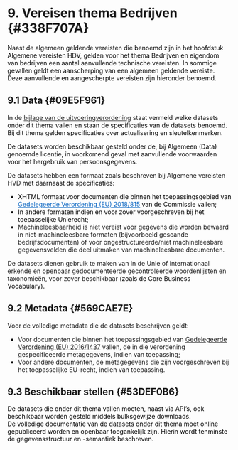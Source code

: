# 9. Vereisen thema Bedrijven {#338F707A}

<span style='color: #000000;'>Naast de algemeen geldende vereisten die benoemd zijn in </span><span style='color: #000000;'>het hoofdstuk Algemene vereisten HDV</span><span style='color: #000000;'>, gelden v</span><span style='color: #000000;'>oor het thema Bedrijven en eigendom van bedrijven een aantal aanvullende technische vereisten. In sommige gevallen geldt een aanscherping van een algemeen geldende vereiste. Deze aanvullende en aangescherpte vereisten zijn hieronder benoemd.</span><br/>
## 9.1 Data {#09E5F961}

<span style='color: #000000;'>In </span>de <a href='https://eur-lex.europa.eu/legal-content/NL/TXT/HTML/?uri=CELEX:32023R0138' target='_blank'>bijlage van de uitvoeringverordening</a> st<span style='color: #000000;'>aat vermeld welke datasets onder dit thema vallen en staan de specificaties van de datasets benoemd. Bij dit thema gelden specificaties over actualisering en sleutelkenmerken. </span><span style='color: #000000;'> </span>

<span style='color: #000000;'>De datasets worden beschikbaar gesteld onder de, </span><span style='color: #000000;'>bij Algemeen (Data) genoemde licentie</span><span style='color: #000000;'>, in voorkomend geval met aanvullende voorwaarden voor het hergebruik van persoonsgegevens. </span><span style='color: #000000;'> </span>

De datasets hebben een formaat zoals beschreven bij Algemene vereisten HVD <span style='color: #000000;'>met daarnaast de specificaties: </span><span style='color: #000000;'> </span><br/>
<ul><li><span style='color: #000000;'>XHTML formaat voor documenten die binnen het toepassingsgebied van </span><a href='https://eur-lex.europa.eu/legal-content/NL/TXT/HTML/?uri=CELEX:32019R0815' target='_blank'><span style='color: #0563C1;'><u>Gedelegeerde Verordening (EU) 2018/815</u></span></a><span style='color: #000000;'> van de Commissie vallen;  </span><span style='color: #000000;'> </span></li>
<li><span style='color: #000000;'>In andere formaten indien en voor zover voorgeschreven bij het toepasselijke Unierecht; </span><span style='color: #000000;'> </span></li>
<li>Machineleesbaarheid is niet vereist voor gegevens die worden bewaard in niet-machineleesbare formaten (bijvoorbeeld gescande bedrijfsdocumenten) of voor ongestructureerde/niet machineleesbare gegevensvelden die deel uitmaken van machineleesbare documenten.  </li>
</ul>

De datasets dienen gebruik te maken van in de Unie of internationaal erkende en openbaar gedocumenteerde gecontroleerde woordenlijsten en taxonomieën, voor zover beschikbaar<span style='color: #000000;'> (zoals de Core Business Vocabulary). </span><span style='color: #000000;'> </span>

## 9.2 Metadata {#569CAE7E}

Voor de volledige metadata die de datasets beschrijven geldt:<br/>
<ul><li>Voor documenten die binnen het toepassingsgebied van <a href='https://eur-lex.europa.eu/legal-content/NL/TXT/HTML/?uri=CELEX:32016R1437' target='_blank'>Gedelegeerde Verordening (EU) 2016/1437</a> vallen, de in die verordening gespecificeerde metagegevens, indien van toepassing;  </li>
<li>Voor andere documenten, de metagegevens die zijn voorgeschreven bij het toepasselijke EU-recht, indien van toepassing. </li>
</ul>

## 9.3 Beschikbaar stellen {#53DEF0B6}

<span style='color: #000000;'>De datasets die onder dit thema vallen moeten, naast via API’s, ook beschikbaar worden gesteld middels bulksgewijze downloads.</span> <br/>
<span style='color: #000000;'>De volledige documentatie van de datasets onder dit thema moet online gepubliceerd worden en openbaar toegankelijk zijn. Hierin wordt tenminste de gegevensstructuur en -semantiek beschreven.</span>

